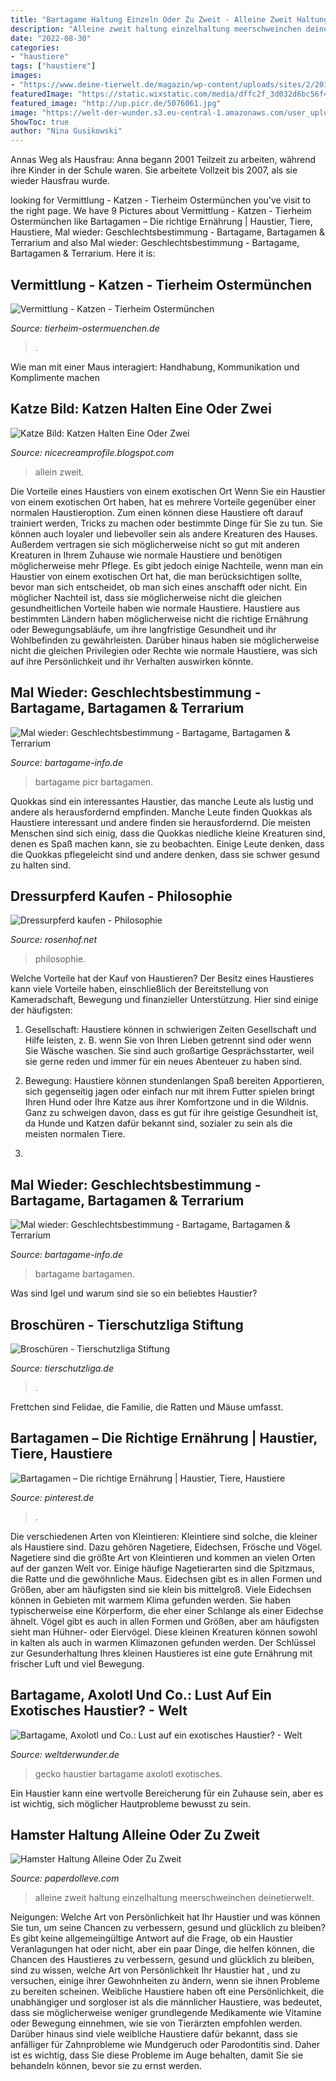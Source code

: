 ```yaml
---
title: "Bartagame Haltung Einzeln Oder Zu Zweit - Alleine Zweit Haltung Einzelhaltung Meerschweinchen Deinetierwelt"
description: "Alleine zweit haltung einzelhaltung meerschweinchen deinetierwelt"
date: "2022-08-30"
categories:
- "haustiere"
tags: ["haustiere"]
images:
- "https://www.deine-tierwelt.de/magazin/wp-content/uploads/sites/2/2015/12/Himalaya-Meerschwein-Tiermarkt-700x375.jpg"
featuredImage: "https://static.wixstatic.com/media/dffc2f_3d032d6bc56f4885a034da689f49ceb8~mv2.png/v1/fit/w_1024,h_1148,al_c,q_80/file.png"
featured_image: "http://up.picr.de/5076061.jpg"
image: "https://welt-der-wunder.s3.eu-central-1.amazonaws.com/user_upload/Artikel/01_Service_Lifestyle/Haustiere/5_Haustiere_Gecko_iStock-tarikh.jpg"
ShowToc: true
author: "Nina Gusikowski"
---
```



Annas Weg als Hausfrau: Anna begann 2001 Teilzeit zu arbeiten, während ihre Kinder in der Schule waren. Sie arbeitete Vollzeit bis 2007, als sie wieder Hausfrau wurde.

	

		
looking for Vermittlung - Katzen - Tierheim Ostermünchen you've visit to the right page. We have 9 Pictures about Vermittlung - Katzen - Tierheim Ostermünchen like Bartagamen – Die richtige Ernährung | Haustier, Tiere, Haustiere, Mal wieder: Geschlechtsbestimmung - Bartagame, Bartagamen &amp; Terrarium and also Mal wieder: Geschlechtsbestimmung - Bartagame, Bartagamen &amp; Terrarium. Here it is:
		
    
## Vermittlung - Katzen - Tierheim Ostermünchen

<img loading=lazy src="https://static.wixstatic.com/media/dffc2f_3d032d6bc56f4885a034da689f49ceb8~mv2.png/v1/fit/w_1024,h_1148,al_c,q_80/file.png" onerror="this.onerror=null;this.src='https://tse1.mm.bing.net/th?id=OIP.V9-1DsV_EpVmrr-Zgp6WKgHaIS&amp;pid=15.1';" alt="Vermittlung - Katzen - Tierheim Ostermünchen">

_Source: tierheim-ostermuenchen.de_

>. 

	

Wie man mit einer Maus interagiert: Handhabung, Kommunikation und Komplimente machen

    
## Katze Bild: Katzen Halten Eine Oder Zwei

<img loading=lazy src="https://p5.focus.de/img/bilder-des-tages/origs913581/3136703483-w800-h621-o-q75-p5/miez.jpg" onerror="this.onerror=null;this.src='https://tse1.mm.bing.net/th?id=OIP.B7JTase1krHiJyYd9QU0zAHaFv&amp;pid=15.1';" alt="Katze Bild: Katzen Halten Eine Oder Zwei">

_Source: nicecreamprofile.blogspot.com_

>allein zweit. 

	

Die Vorteile eines Haustiers von einem exotischen Ort
Wenn Sie ein Haustier von einem exotischen Ort haben, hat es mehrere Vorteile gegenüber einer normalen Haustieroption. Zum einen können diese Haustiere oft darauf trainiert werden, Tricks zu machen oder bestimmte Dinge für Sie zu tun. Sie können auch loyaler und liebevoller sein als andere Kreaturen des Hauses. Außerdem vertragen sie sich möglicherweise nicht so gut mit anderen Kreaturen in Ihrem Zuhause wie normale Haustiere und benötigen möglicherweise mehr Pflege. Es gibt jedoch einige Nachteile, wenn man ein Haustier von einem exotischen Ort hat, die man berücksichtigen sollte, bevor man sich entscheidet, ob man sich eines anschafft oder nicht.
Ein möglicher Nachteil ist, dass sie möglicherweise nicht die gleichen gesundheitlichen Vorteile haben wie normale Haustiere. Haustiere aus bestimmten Ländern haben möglicherweise nicht die richtige Ernährung oder Bewegungsabläufe, um ihre langfristige Gesundheit und ihr Wohlbefinden zu gewährleisten. Darüber hinaus haben sie möglicherweise nicht die gleichen Privilegien oder Rechte wie normale Haustiere, was sich auf ihre Persönlichkeit und ihr Verhalten auswirken könnte.

    
## Mal Wieder: Geschlechtsbestimmung - Bartagame, Bartagamen &amp; Terrarium

<img loading=lazy src="http://s1.up.picr.de/5076027.jpg" onerror="this.onerror=null;this.src='https://tse2.mm.bing.net/th?id=OIP.q-0xK_yeYHK75rECwcR-OAHaFj&amp;pid=15.1';" alt="Mal wieder: Geschlechtsbestimmung - Bartagame, Bartagamen &amp; Terrarium">

_Source: bartagame-info.de_

>bartagame picr bartagamen. 

	

Quokkas sind ein interessantes Haustier, das manche Leute als lustig und andere als herausfordernd empfinden.
Manche Leute finden Quokkas als Haustiere interessant und andere finden sie herausfordernd. Die meisten Menschen sind sich einig, dass die Quokkas niedliche kleine Kreaturen sind, denen es Spaß machen kann, sie zu beobachten. Einige Leute denken, dass die Quokkas pflegeleicht sind und andere denken, dass sie schwer gesund zu halten sind.

    
## Dressurpferd Kaufen - Philosophie

<img loading=lazy src="https://rosenhof.net/.cm4all/uproc.php/0/.IMG_20191029_162612.jpg/scale?_=16e18213f8c" onerror="this.onerror=null;this.src='https://tse3.mm.bing.net/th?id=OIP.1DO4nGO1U7UFJ9C_jTW32QHaEL&amp;pid=15.1';" alt="Dressurpferd kaufen - Philosophie">

_Source: rosenhof.net_

>philosophie. 

	

Welche Vorteile hat der Kauf von Haustieren?
Der Besitz eines Haustieres kann viele Vorteile haben, einschließlich der Bereitstellung von Kameradschaft, Bewegung und finanzieller Unterstützung. Hier sind einige der häufigsten:
1. Gesellschaft: Haustiere können in schwierigen Zeiten Gesellschaft und Hilfe leisten, z. B. wenn Sie von Ihren Lieben getrennt sind oder wenn Sie Wäsche waschen. Sie sind auch großartige Gesprächsstarter, weil sie gerne reden und immer für ein neues Abenteuer zu haben sind.

2. Bewegung: Haustiere können stundenlangen Spaß bereiten Apportieren, sich gegenseitig jagen oder einfach nur mit ihrem Futter spielen bringt Ihren Hund oder Ihre Katze aus ihrer Komfortzone und in die Wildnis. Ganz zu schweigen davon, dass es gut für ihre geistige Gesundheit ist, da Hunde und Katzen dafür bekannt sind, sozialer zu sein als die meisten normalen Tiere.

3.

    
## Mal Wieder: Geschlechtsbestimmung - Bartagame, Bartagamen &amp; Terrarium

<img loading=lazy src="http://up.picr.de/5076061.jpg" onerror="this.onerror=null;this.src='https://tse3.mm.bing.net/th?id=OIP.G34K76lzi60_fDETizS4mwHaFj&amp;pid=15.1';" alt="Mal wieder: Geschlechtsbestimmung - Bartagame, Bartagamen &amp; Terrarium">

_Source: bartagame-info.de_

>bartagame bartagamen. 

	

Was sind Igel und warum sind sie so ein beliebtes Haustier?

    
## Broschüren - Tierschutzliga Stiftung

<img loading=lazy src="https://tierschutzliga.de/wp-content/uploads/2016/04/Haltung_Kaninchen_deck-150x300.jpg" onerror="this.onerror=null;this.src='https://tse2.mm.bing.net/th?id=OIP.nySr7I7bzWu_WLIuCZO6fgAAAA&amp;pid=15.1';" alt="Broschüren - Tierschutzliga Stiftung">

_Source: tierschutzliga.de_

>. 

	

Frettchen sind Felidae, die Familie, die Ratten und Mäuse umfasst.

    
## Bartagamen – Die Richtige Ernährung | Haustier, Tiere, Haustiere

<img loading=lazy src="https://i.pinimg.com/736x/cd/83/b4/cd83b40ced27f95ff73e53dcbc548cc9.jpg" onerror="this.onerror=null;this.src='https://tse4.mm.bing.net/th?id=OIP.BXtLMY-27RgGX_Kz88dlfwHaE8&amp;pid=15.1';" alt="Bartagamen – Die richtige Ernährung | Haustier, Tiere, Haustiere">

_Source: pinterest.de_

>. 

	

Die verschiedenen Arten von Kleintieren:
Kleintiere sind solche, die kleiner als Haustiere sind. Dazu gehören Nagetiere, Eidechsen, Frösche und Vögel. Nagetiere sind die größte Art von Kleintieren und kommen an vielen Orten auf der ganzen Welt vor. Einige häufige Nagetierarten sind die Spitzmaus, die Ratte und die gewöhnliche Maus. Eidechsen gibt es in allen Formen und Größen, aber am häufigsten sind sie klein bis mittelgroß. Viele Eidechsen können in Gebieten mit warmem Klima gefunden werden. Sie haben typischerweise eine Körperform, die eher einer Schlange als einer Eidechse ähnelt. Vögel gibt es auch in allen Formen und Größen, aber am häufigsten sieht man Hühner- oder Eiervögel. Diese kleinen Kreaturen können sowohl in kalten als auch in warmen Klimazonen gefunden werden. Der Schlüssel zur Gesunderhaltung Ihres kleinen Haustieres ist eine gute Ernährung mit frischer Luft und viel Bewegung.

    
## Bartagame, Axolotl Und Co.: Lust Auf Ein Exotisches Haustier? - Welt

<img loading=lazy src="https://welt-der-wunder.s3.eu-central-1.amazonaws.com/user_upload/Artikel/01_Service_Lifestyle/Haustiere/5_Haustiere_Gecko_iStock-tarikh.jpg" onerror="this.onerror=null;this.src='https://tse1.mm.bing.net/th?id=OIP.cjq5mcW6DzxgUGUP1-v1bAHaEK&amp;pid=15.1';" alt="Bartagame, Axolotl und Co.: Lust auf ein exotisches Haustier? - Welt">

_Source: weltderwunder.de_

>gecko haustier bartagame axolotl exotisches. 

	

Ein Haustier kann eine wertvolle Bereicherung für ein Zuhause sein, aber es ist wichtig, sich möglicher Hautprobleme bewusst zu sein.

    
## Hamster Haltung Alleine Oder Zu Zweit

<img loading=lazy src="https://www.deine-tierwelt.de/magazin/wp-content/uploads/sites/2/2015/12/Himalaya-Meerschwein-Tiermarkt-700x375.jpg" onerror="this.onerror=null;this.src='https://tse2.mm.bing.net/th?id=OIP.6eFcjtW7I9_HVnrBFS2ydgHaD9&amp;pid=15.1';" alt="Hamster Haltung Alleine Oder Zu Zweit">

_Source: paperdolleve.com_

>alleine zweit haltung einzelhaltung meerschweinchen deinetierwelt. 

	

Neigungen: Welche Art von Persönlichkeit hat Ihr Haustier und was können Sie tun, um seine Chancen zu verbessern, gesund und glücklich zu bleiben?
Es gibt keine allgemeingültige Antwort auf die Frage, ob ein Haustier Veranlagungen hat oder nicht, aber ein paar Dinge, die helfen können, die Chancen des Haustieres zu verbessern, gesund und glücklich zu bleiben, sind zu wissen, welche Art von Persönlichkeit Ihr Haustier hat , und zu versuchen, einige ihrer Gewohnheiten zu ändern, wenn sie ihnen Probleme zu bereiten scheinen. Weibliche Haustiere haben oft eine Persönlichkeit, die unabhängiger und sorgloser ist als die männlicher Haustiere, was bedeutet, dass sie möglicherweise weniger grundlegende Medikamente wie Vitamine oder Bewegung einnehmen, wie sie von Tierärzten empfohlen werden. Darüber hinaus sind viele weibliche Haustiere dafür bekannt, dass sie anfälliger für Zahnprobleme wie Mundgeruch oder Parodontitis sind. Daher ist es wichtig, dass Sie diese Probleme im Auge behalten, damit Sie sie behandeln können, bevor sie zu ernst werden.

